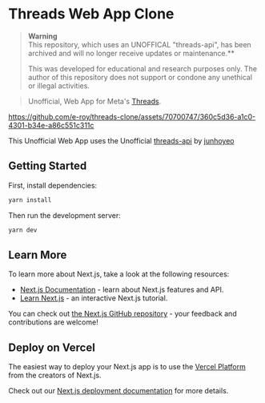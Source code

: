 # Threads Web App Clone

> **Warning**<br />
> This repository, which uses an UNOFFICAL "threads-api", has been archived and will no longer receive updates or maintenance.\*\*
>
> This was developed for educational and research purposes only. The author of this repository does not support or condone any unethical or illegal activities.

> Unofficial, Web App for Meta's [Threads](https://threads.net).

https://github.com/e-roy/threads-clone/assets/70700747/360c5d36-a1c0-4301-b34e-a86c551c311c

This Unofficial Web App uses the Unofficial [threads-api](https://github.com/junhoyeo/threads-api) by [junhoyeo](https://github.com/junhoyeo)

## Getting Started

First, install dependencies:

```bash
yarn install
```

Then run the development server:

```bash
yarn dev
```

## Learn More

To learn more about Next.js, take a look at the following resources:

- [Next.js Documentation](https://nextjs.org/docs) - learn about Next.js features and API.
- [Learn Next.js](https://nextjs.org/learn) - an interactive Next.js tutorial.

You can check out [the Next.js GitHub repository](https://github.com/vercel/next.js/) - your feedback and contributions are welcome!

## Deploy on Vercel

The easiest way to deploy your Next.js app is to use the [Vercel Platform](https://vercel.com/new?utm_medium=default-template&filter=next.js&utm_source=create-next-app&utm_campaign=create-next-app-readme) from the creators of Next.js.

Check out our [Next.js deployment documentation](https://nextjs.org/docs/deployment) for more details.

